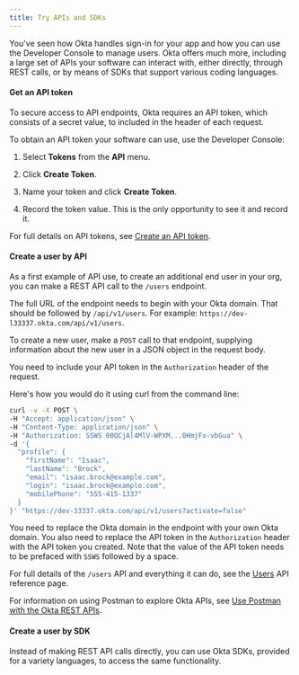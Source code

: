 ```yaml
---
title: Try APIs and SDKs
---
```


You've seen how Okta handles sign-in for your app and how you can use the Developer Console to manage users. Okta offers much more, including a large set of APIs your software can interact with, either directly, through REST calls, or by means of SDKs that support various coding languages. 

#### Get an API token

To secure access to API endpoints, Okta requires an API token, which consists of a secret value, to included in the header of each request.

To obtain an API token your software can use, use the Developer Console:

1. Select **Tokens** from the **API** menu.

2. Click **Create Token**.

3. Name your token and click **Create Token**.

4. Record the token value. This is the only opportunity to see it and record it.

For full details on API tokens, see [Create an API token](/docs/guides/create-an-api-token/create-the-token/).

#### Create a user by API

As a first example of API use, to create an additional end user in your org, you can make a REST API call to the `/users` endpoint.

The full URL of the endpoint needs to begin with your Okta domain. That should be followed by `/api/v1/users`. For example: `https://dev-l33337.okta.com/api/v1/users`.

To create a new user, make a `POST` call to that endpoint, supplying information about the new user in a JSON object in the request body. 

You need to include your API token in the `Authorization` header of the request.

Here's how you would do it using curl from the command line:

```bash
curl -v -X POST \
-H "Accept: application/json" \
-H "Content-Type: application/json" \
-H "Authorization: SSWS 00QCjAl4MlV-WPXM...0HmjFx-vbGua" \
-d '{
  "profile": {
    "firstName": "Isaac",
    "lastName": "Brock",
    "email": "isaac.brock@example.com",
    "login": "isaac.brock@example.com",
    "mobilePhone": "555-415-1337"
  }
}' "https://dev-33337.okta.com/api/v1/users?activate=false"
```
You need to replace the Okta domain in the endpoint with your own Okta domain. You also need to replace the API token in the `Authorization` header with the API token you created. Note that the value of the API token needs to be prefaced with `SSWS` followed by a space.

For full details of the `/users` API and everything it can do, see the [Users](/docs/reference/api/users/) API reference page.

For information on using Postman to explore Okta APIs, see [Use Postman with the Okta REST APIs](/code/rest/). 

#### Create a user by SDK

Instead of making REST API calls directly, you can use Okta SDKs, provided for a variety languages, to access the same functionality.

<StackSelector snippet="try-api" />

